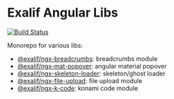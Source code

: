 # Exalif Angular Libs

[![Build Status](https://travis-ci.org/exalif/angular-libs.svg?branch=master)](https://travis-ci.org/exalif/angular-libs)

Monorepo for various libs:

 - [@exalif/ngx-breadcrumbs](projects/ngx-breadcrumbs): breadcrumbs module
 - [@exalif/ngx-mat-popover](projects/ngx-mat-popover): angular material popover
 - [@exalif/ngx-skeleton-loader](projects/ngx-skeleton-loader): skeleton/ghost loader
 - [@exalif/ngx-file-upload](projects/ngx-file-upload): file upload module
 - [@exalif/ngx-k-code](projects/ngx-k-code): konami code module
